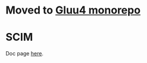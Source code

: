 # Moved to [Gluu4 monorepo](https://github.com/GluuFederation/gluu4/tree/main/scim)
# SCIM

Doc page [here](https://www.gluu.org/docs/gluu-server/user-management/scim2/).
